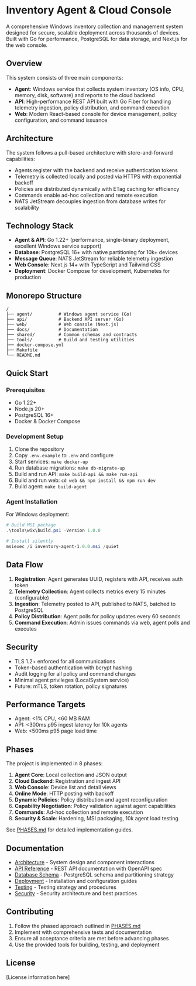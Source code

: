 # Inventory Agent & Cloud Console

A comprehensive Windows inventory collection and management system designed for secure, scalable deployment across thousands of devices. Built with Go for performance, PostgreSQL for data storage, and Next.js for the web console.

## Overview

This system consists of three main components:

- **Agent**: Windows service that collects system inventory (OS info, CPU, memory, disk, software) and reports to the cloud backend
- **API**: High-performance REST API built with Go Fiber for handling telemetry ingestion, policy distribution, and command execution
- **Web**: Modern React-based console for device management, policy configuration, and command issuance

## Architecture

The system follows a pull-based architecture with store-and-forward capabilities:

- Agents register with the backend and receive authentication tokens
- Telemetry is collected locally and posted via HTTPS with exponential backoff
- Policies are distributed dynamically with ETag caching for efficiency
- Commands enable ad-hoc collection and remote execution
- NATS JetStream decouples ingestion from database writes for scalability

## Technology Stack

- **Agent & API**: Go 1.22+ (performance, single-binary deployment, excellent Windows service support)
- **Database**: PostgreSQL 16+ with native partitioning for 10k+ devices
- **Message Queue**: NATS JetStream for reliable telemetry ingestion
- **Web Console**: Next.js 14+ with TypeScript and Tailwind CSS
- **Deployment**: Docker Compose for development, Kubernetes for production

## Monorepo Structure

```
/
├── agent/          # Windows agent service (Go)
├── api/            # Backend API server (Go)
├── web/            # Web console (Next.js)
├── docs/           # Documentation
├── shared/         # Common schemas and contracts
├── tools/          # Build and testing utilities
├── docker-compose.yml
├── Makefile
└── README.md
```

## Quick Start

### Prerequisites

- Go 1.22+
- Node.js 20+
- PostgreSQL 16+
- Docker & Docker Compose

### Development Setup

1. Clone the repository
2. Copy `.env.example` to `.env` and configure
3. Start services: `make docker-up`
4. Run database migrations: `make db-migrate-up`
5. Build and run API: `make build-api && make run-api`
6. Build and run web: `cd web && npm install && npm run dev`
7. Build agent: `make build-agent`

### Agent Installation

For Windows deployment:

```powershell
# Build MSI package
.\tools\wix\build.ps1 -Version 1.0.0

# Install silently
msiexec /i inventory-agent-1.0.0.msi /quiet
```

## Data Flow

1. **Registration**: Agent generates UUID, registers with API, receives auth token
2. **Telemetry Collection**: Agent collects metrics every 15 minutes (configurable)
3. **Ingestion**: Telemetry posted to API, published to NATS, batched to PostgreSQL
4. **Policy Distribution**: Agent polls for policy updates every 60 seconds
5. **Command Execution**: Admin issues commands via web, agent polls and executes

## Security

- TLS 1.2+ enforced for all communications
- Token-based authentication with bcrypt hashing
- Audit logging for all policy and command changes
- Minimal agent privileges (LocalSystem service)
- Future: mTLS, token rotation, policy signatures

## Performance Targets

- Agent: <1% CPU, <60 MB RAM
- API: <300ms p95 ingest latency for 10k agents
- Web: <500ms p95 page load time

## Phases

The project is implemented in 8 phases:

1. **Agent Core**: Local collection and JSON output
2. **Cloud Backend**: Registration and ingest API
3. **Web Console**: Device list and detail views
4. **Online Mode**: HTTP posting with backoff
5. **Dynamic Policies**: Policy distribution and agent reconfiguration
6. **Capability Negotiation**: Policy validation against agent capabilities
7. **Commands**: Ad-hoc collection and remote execution
8. **Security & Scale**: Hardening, MSI packaging, 10k agent load testing

See [PHASES.md](docs/PHASES.md) for detailed implementation guides.

## Documentation

- [Architecture](docs/ARCHITECTURE.md) - System design and component interactions
- [API Reference](docs/API.md) - REST API documentation with OpenAPI spec
- [Database Schema](docs/DATABASE.md) - PostgreSQL schema and partitioning strategy
- [Deployment](docs/DEPLOYMENT.md) - Installation and configuration guides
- [Testing](docs/TESTING.md) - Testing strategy and procedures
- [Security](docs/SECURITY.md) - Security architecture and best practices

## Contributing

1. Follow the phased approach outlined in [PHASES.md](docs/PHASES.md)
2. Implement with comprehensive tests and documentation
3. Ensure all acceptance criteria are met before advancing phases
4. Use the provided tools for building, testing, and deployment

## License

[License information here]